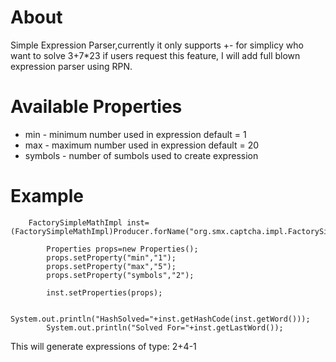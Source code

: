 # About #
Simple Expression Parser,currently it only supports +- for simplicy who want to solve 3+7\*23 if users request this feature, I will add full blown expression parser using RPN.

# Available Properties #
  * min - minimum number used in expression default = 1
  * max - maximum number used in expression default = 20
  * symbols - number of sumbols used to create expression

# Example #

```
	FactorySimpleMathImpl inst=(FactorySimpleMathImpl)Producer.forName("org.smx.captcha.impl.FactorySimpleMathImpl");
		
		Properties props=new Properties();
		props.setProperty("min","1");
		props.setProperty("max","5");
		props.setProperty("symbols","2");
		
		inst.setProperties(props);
		
		System.out.println("HashSolved="+inst.getHashCode(inst.getWord()));
		System.out.println("Solved For="+inst.getLastWord());
```
This will generate expressions of type: 2+4-1
